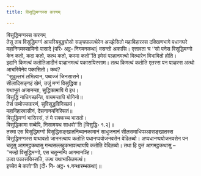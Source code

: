 ```yaml
---
title: विसुद्धिमग्गस्स करणम्

---
```

विसुद्धिमग्गस्स करणम्  
तेसु ताव विसुद्धिमग्गं आचरियबुद्धघोसो सङ्घपालत्थेरेन अज्झेसितो महाविहारस्स दक्खिणभागे पधानघरे महानिगमस्सामिनो पासादे [परि॰ अट्ठ॰ निगमनकथा] वसन्तो अकासि। एत्तावता च ‘‘सो पनेस विसुद्धिमग्गो केन कतो, कदा कतो, कत्थ कतो, कस्मा कतो’’ति इमेसं पञ्हानमत्थो वित्थारेन विभावितो होति।  
इदानि किमत्थं कतोतिआदीनं पञ्हानमत्थं पकासयिस्साम। तत्थ किमत्थं कतोति एतस्स पन पञ्हस्स अत्थो आचरियेनेव पकासितो। कथं?  
‘‘सुदुल्‍लभं लभित्वान, पब्बज्‍जं जिनसासने।  
सीलादिसङ्गहं खेमं, उजुं मग्गं विसुद्धिया॥  
यथाभूतं अजानन्ता, सुद्धिकामापि ये इध।  
विसुद्धिं नाधिगच्छन्ति, वायमन्तापि योगिनो॥  
तेसं पामोज्‍जकरणं, सुविसुद्धविनिच्छयं।  
महाविहारवासीनं, देसनानयनिस्सितं॥  
विसुद्धिमग्गं भासिस्सं, तं मे सक्‍कच्‍च भासतो।  
विसुद्धिकामा सब्बेपि, निसामयथ साधवो’’ति [विसुद्धि॰ १.२]॥  
तस्मा एस विसुद्धिमग्गो विसुद्धिसङ्खातनिब्बानकामानं साधुजनानं सीलसमाधिपञ्‍ञासङ्खातस्स विसुद्धिमग्गस्स याथावतो जाननत्थाय कतोति पधानप्पयोजनवसेन वेदितब्बो। अप्पधानप्पयोजनवसेन पन चतूसु आगमट्ठकथासु गन्थसल्‍लहुकभावत्थायपि कतोति वेदितब्बो। तथा हि वुत्तं आगमट्ठकथासु –  
‘‘मज्झे विसुद्धिमग्गो, एस चतुन्‍नम्पि आगमानञ्हि।  
ठत्वा पकासयिस्सति, तत्थ यथाभासितमत्थं।  
इच्‍चेव मे कतो’’ति [दी॰ नि॰ अट्ठ॰ १.गन्थारम्भकथा]॥  